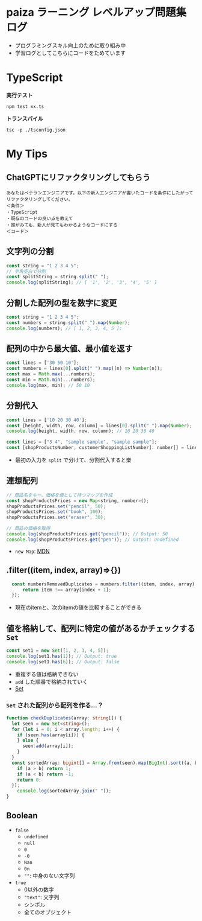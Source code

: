 # paiza ラーニング レベルアップ問題集ログ

- プログラミングスキル向上のために取り組み中
- 学習ログとしてこちらにコードをためています



# TypeScript

**実行テスト**

```shell
npm test xx.ts
```

**トランスパイル**

```shell
tsc -p ./tsconfig.json
```



# My Tips

## ChatGPTにリファクタリングしてもらう
```
あなたはベテランエンジニアです。以下の新人エンジニアが書いたコードを条件にしたがってリファクタリングしてください。
＜条件＞
・TypeScript
・既存のコードの良い点を教えて
・誰がみても、新人が見てもわかるようなコードにする
＜コード＞

```

## 文字列の分割
```javascript
const string = "1 2 3 4 5";
// 半角空白で分割
const splitString = string.split(" ");
console.log(splitString); // [ '1', '2', '3', '4', '5' ]
```

## 分割した配列の型を数字に変更
```javascript
const string = "1 2 3 4 5";
const numbers = string.split(" ").map(Number);
console.log(numbers); // [ 1, 2, 3, 4, 5 ];
```

## 配列の中から最大値、最小値を返す
```javascript
const lines = ['30 50 10'];
const numbers = lines[0].split(" ").map((n) => Number(n));
const max = Math.max(...numbers);
const min = Math.min(...numbers);
console.log(max, min); // 50 10
```

## 分割代入
```javascript
const lines = ['10 20 30 40'];
const [height, width, row, column] = lines[0].split(" ").map(Number);
console.log(height, width, row, column); // 10 20 30 40
```

```javascript
const lines = ["3 4", "sample sample", "sample sample"];
const [shopProductsNumber, customerShoppingListNumber]: number[] = lines[0].split(" ").map(Number);
```
- 最初の入力を `split` で分けて、分割代入すると楽

## 連想配列
```javascript
// 商品名をキー、価格を値として持つマップを作成
const shopProductsPrices = new Map<string, number>();
shopProductsPrices.set("pencil", 50);
shopProductsPrices.set("book", 100);
shopProductsPrices.set("eraser", 30);

// 商品の価格を取得
console.log(shopProductsPrices.get("pencil")); // Output: 50
console.log(shopProductsPrices.get("pen")); // Output: undefined
```
- `new Map`: [MDN](https://developer.mozilla.org/ja/docs/Web/JavaScript/Reference/Global_Objects/Map)

## .filter((item, index, array)=>{})
```javascript
  const numbersRemovedDuplicates = numbers.filter((item, index, array) => {
      return item !== array[index + 1];
  });
```
- 現在のitemと、次のitemの値を比較することができる

## 値を格納して、配列に特定の値があるかチェックする `Set`

```javascript
const set1 = new Set([1, 2, 3, 4, 5]);
console.log(set1.has(1)); // Output: true
console.log(set1.has(6)); // Output: false
```

- 重複する値は格納できない
- `add` した順番で格納されていく
- [Set](https://developer.mozilla.org/ja/docs/Web/JavaScript/Reference/Global_Objects/Set)

### `Set` された配列から配列を作る...？

```typescript
function checkDuplicates(array: string[]) {
  let seen = new Set<string>();
  for (let i = 0; i < array.length; i++) {
    if (seen.has(array[i])) {
    } else {
      seen.add(array[i]);
    }
  }
  const sortedArray: bigint[] = Array.from(seen).map(BigInt).sort((a, b) => {
    if (a > b) return 1;
    if (a < b) return -1;
    return 0;
  });
    console.log(sortedArray.join(" "));
}
```

## Boolean
- `false`
  - `undefined`
  - `null`
  - `0`
  - `-0`
  - `Nan`
  - `0n`
  - `""`: 中身のない文字列
- `true`
  - 0以外の数字
  - `"text"`: 文字列
  - シンボル
  - 全てのオブジェクト